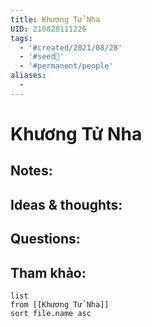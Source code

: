 ```yaml
---
title: Khương Tử Nha
UID: 210828111226
tags:
  - '#created/2021/08/28'
  - '#seed🥜'
  - '#permanent/people'
aliases:
  - 
---
```

# Khương Tử Nha

## Notes:


## Ideas & thoughts:

## Questions:


## Tham khảo:
```dataview
list
from [[Khương Tử Nha]]
sort file.name asc
```